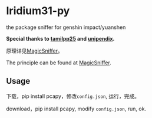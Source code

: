 # Iridium31-py
the package sniffer for genshin impact/yuanshen

**Special thanks to [tamilpp25](https://github.com/tamilpp25) and [unipendix](https://github.com/BUnipendix).**

原理详见[MagicSniffer](https://github.com/Sorapointa/MagicSniffer)。

The principle can be found at [MagicSniffer](https://github.com/Sorapointa/MagicSniffer).

## Usage

下载，pip install pcapy，修改`config.json`, 运行，完成。

download，pip install pcapy, modify `config.json`, run, ok.
